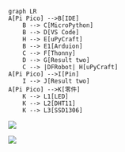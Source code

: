 ```mermaid
graph LR
A[Pi Pico] -->B[IDE]
    B --> C[MicroPython]
    B --> D[VS Code]
    H --> E[uPyCraft]
    B --> E1[Arduion]
    C --> F[Thonny]
    D --> G[Result two]
    C --> |DFRobot| H[uPyCraft]
A[Pi Pico] -->I[Pin]    
    I --> J[Result two]
A[Pi Pico] -->K[零件]    
    K --> L1[LED]
    K --> L2[DHT11]
    K --> L3[SSD1306]
```

![](https://i.imgur.com/Adjkb13.png)


![](https://i.imgur.com/L9DgSMr.png)


